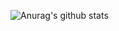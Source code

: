 ![Anurag's github stats](https://github-readme-stats.vercel.app/api?username=mfurkanyuceal&show_icons=true&theme=merko)

<!--
**mfurkanyuceal/mfurkanyuceal** is a ✨ _special_ ✨ repository because its `README.md` (this file) appears on your GitHub profile.

Here are some ideas to get you started:

- 🔭 I’m currently working on ...
- 🌱 I’m currently learning ...
- 👯 I’m looking to collaborate on ...
- 🤔 I’m looking for help with ...
- 💬 Ask me about ...
- 📫 How to reach me: ...
- 😄 Pronouns: ...
- ⚡ Fun fact: ...
-->
